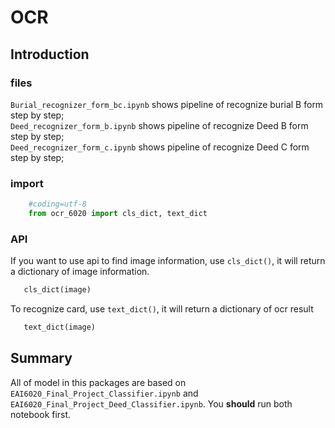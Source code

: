 # OCR

## Introduction

### files

`Burial_recognizer_form_bc.ipynb` shows pipeline of recognize burial B form step by step;	
`Deed_recognizer_form_b.ipynb` shows pipeline of recognize Deed B form step by step;	 	
`Deed_recognizer_form_c.ipynb` shows pipeline of recognize Deed C form step by step;	

### import

```python
    #coding=utf-8
    from ocr_6020 import cls_dict, text_dict
```

### API

If you want to use api to find image information, use `cls_dict()`, it will return a dictionary of image information.

```python
   cls_dict(image)
```

To recognize card, use `text_dict()`, it will return a dictionary of ocr result

```python
   text_dict(image)
```

## Summary
All of model in this packages are based on `EAI6020_Final_Project_Classifier.ipynb` and `EAI6020_Final_Project_Deed_Classifier.ipynb`. You **should** run both notebook first.
